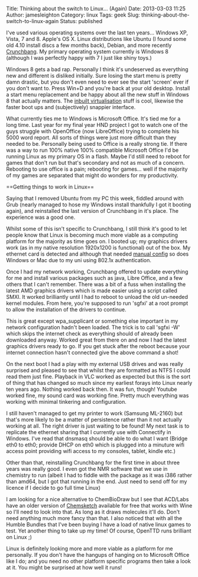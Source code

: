 Title: Thinking about the switch to Linux... (Again)
Date: 2013-03-03 11:25
Author: jamesleighton
Category: linux
Tags: geek
Slug: thinking-about-the-switch-to-linux-again
Status: published

I've used various operating systems over the last ten years... Windows XP, Vista, 7 and 8. Apple's OS X. Linux distributions like Ubuntu (I found some old 4.10 install discs a few months back), Debian, and more recently [Crunchbang](http://crunchbang.org/). My primary operating system currently is Windows 8 (although I was perfectly happy with 7 I just like shiny toys.)

Windows 8 gets a bad rap. Personally I think it's undeserved as everything new and different is disliked initially. Sure losing the start menu is pretty damn drastic, but you don't even need to ever see the start 'screen' ever if you don't want to. Press Win+D and you're back at your old desktop. Install a start menu replacement and be happy about all the new stuff in Windows 8 that actually matters. The [inbuilt virtualisation](http://technet.microsoft.com/en-us/library/hh857623.aspx) stuff is cool, likewise the faster boot ups and (subjectively) snappier interface.

What currently ties me to Windows is Microsoft Office. It's tied me for a long time. Last year for my final year HND project I got to watch one of the guys struggle with OpenOffice (now LibreOffice) trying to complete his 5000 word report. All sorts of things were just more difficult than they needed to be. Personally being used to Office is a really strong tie. If there was a way to run 100% native 100% compatible Microsoft Office I'd be running Linux as my primary OS in a flash. Maybe I'd still need to reboot for games that don't run but that's secondary and not as much of a concern. Rebooting to use office is a pain; rebooting for games... well if the majority of my games are separated that might do wonders for my productivity.

==Getting things to work in Linux==

Saying that I removed Ubuntu from my PC this week, fiddled around with Grub (nearly managed to hose my Windows install thankfully I got it booting again), and reinstalled the last version of Crunchbang in it's place. The experience was a good one.

Whilst some of this isn't specific to Crunchbang, I still think it's good to let people know that Linux is becoming much more viable as a computing platform for the majority as time goes on. I booted up; my graphics drivers work (as in my native resolution 1920x1200 is functional) out of the box. My ethernet card is detected and although that needed [manual config](/2013/03/using-linux-computer-in-university-halls.html) so does Windows or Mac due to my uni using 802.1x authentication.

Once I had my network working, Crunchbang offered to update everything for me and install various packages such as java, Libre Office, and a few others that I can't remember. There was a bit of a fuss when installing the latest AMD graphics drivers which is made easier using a script called SMXI. It worked brilliantly until I had to reboot to unload the old un-needed kernel modules. From here, you're supposed to run 'sgfxi' at a root prompt to allow the installation of the drivers to continue.

This is great except wpa\_supplicant or something else important in my network configuration hadn't been loaded. The trick is to call 'sgfxi -W' which skips the internet check as everything should of already been downloaded anyway. Worked great from there on and now I had the latest graphics drivers ready to go. If you get stuck after the reboot because your internet connection hasn't connected give the above command a shot!

On the next boot I had a play with my external USB drives and was really surprised and pleased to see that whilst they are formatted as NTFS I could read them just fine. Playback in VLC worked as expected but this is the sort of thing that has changed so much since my earliest forays into Linux nearly ten years ago. Nothing worked back then. It was fun, though! Youtube worked fine, my sound card was working fine. Pretty much everything was working with minimal tinkering and configuration.

I still haven't managed to get my printer to work (Samsung ML-2160) but that's more likely to be a matter of persistence rather than it not actually working at all. The right driver is just waiting to be found! My next task is to replicate the ethernet sharing that I currently use with Connectify in Windows. I've read that dnsmasq should be able to do what I want (Bridge eth0 to eth0; provide DHCP on eth0 which is plugged into a minuture wifi access point providing wifi access to my consoles, tablet, kindle etc.)

Other than that, reinstalling Crunchbang for the first time in about three years was really good. I even got the NMR software that we use in chemistry to run (albeit I had to fiddle with the package as it was i386 rather than amd64, but I got that running in the end. Just need to send off for my licence if I decide to go full time Linux)

I am looking for a nice alternative to ChemBioDraw but I see that ACD/Labs have an older version of [Chemsketch](http://www.acdlabs.com/resources/freeware/) available for free that works with Wine so I'll need to look into that. As long as it draws molecules it'll do. Don't need anything much more fancy than that. I also noticed that with all the Humble Bundles that I've been buying I have a load of native linux games to test. Yet another thing to take up my time! Of course, OpenTTD runs brilliant on Linux ;)

Linux is definitely looking more and more viable as a platform for me personally. If you don't have the hangups of hanging on to Microsoft Office like I do; and you need no other platform specific programs then take a look at it. You might be surprised at how well it runs!
